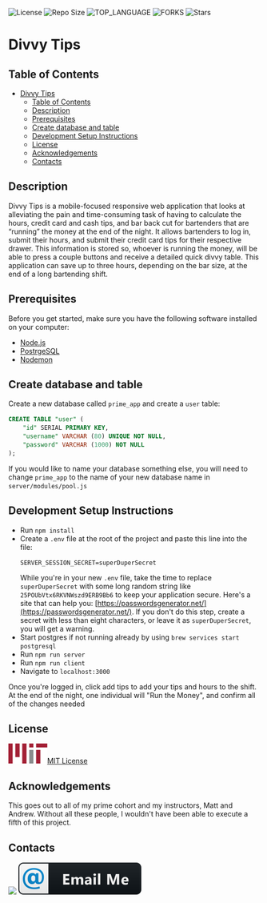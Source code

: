 ![License](https://img.shields.io/github/license/ElijahLawson/divvy-tips.svg?style=for-the-badge) ![Repo Size](https://img.shields.io/github/languages/code-size/ElijahLawson/divvy-tips.svg?style=for-the-badge) ![TOP_LANGUAGE](https://img.shields.io/github/languages/top/ElijahLawson/divvy-tips.svg?style=for-the-badge) ![FORKS](https://img.shields.io/github/forks/ElijahLawson/divvy-tips.svg?style=for-the-badge&social) ![Stars](https://img.shields.io/github/stars/ElijahLawson/divvy-tips.svg?style=for-the-badge)
    
# Divvy Tips

## Table of Contents

- [Divvy Tips](#divvy-tips)
  - [Table of Contents](#table-of-contents)
  - [Description](#description)
  - [Prerequisites](#prerequisites)
  - [Create database and table](#create-database-and-table)
  - [Development Setup Instructions](#development-setup-instructions)
  - [License](#license)
  - [Acknowledgements](#acknowledgements)
  - [Contacts](#contacts)

## Description

Divvy Tips is a mobile-focused responsive web application that looks at
alleviating the pain and time-consuming task of having to calculate the hours, credit card and cash tips, and bar back cut for bartenders that
are “running” the money at the end of the night. It allows bartenders to
log in, submit their hours, and submit their credit card tips for their
respective drawer. This information is stored so, whoever is running the
money, will be able to press a couple buttons and receive a detailed
quick divvy table. This application can save up to three hours,
depending on the bar size, at the end of a long bartending shift.

## Prerequisites

Before you get started, make sure you have the following software installed on your computer:

- [Node.js](https://nodejs.org/en/)
- [PostrgeSQL](https://www.postgresql.org/)
- [Nodemon](https://nodemon.io/)

## Create database and table

Create a new database called `prime_app` and create a `user` table:

```SQL
CREATE TABLE "user" (
    "id" SERIAL PRIMARY KEY,
    "username" VARCHAR (80) UNIQUE NOT NULL,
    "password" VARCHAR (1000) NOT NULL
);
```

If you would like to name your database something else, you will need to change `prime_app` to the name of your new database name in `server/modules/pool.js`

## Development Setup Instructions

- Run `npm install`
- Create a `.env` file at the root of the project and paste this line into the file:
  ```
  SERVER_SESSION_SECRET=superDuperSecret
  ```
  While you're in your new `.env` file, take the time to replace `superDuperSecret` with some long random string like `25POUbVtx6RKVNWszd9ERB9Bb6` to keep your application secure. Here's a site that can help you: [https://passwordsgenerator.net/](https://passwordsgenerator.net/). If you don't do this step, create a secret with less than eight characters, or leave it as `superDuperSecret`, you will get a warning.
- Start postgres if not running already by using `brew services start postgresql`
- Run `npm run server`
- Run `npm run client`
- Navigate to `localhost:3000`


Once you're logged in, click add tips to add your tips and hours to the shift. At the end of the night, one individual will "Run the Money", and confirm all of the changes needed


## License

<a href="https://choosealicense.com/licenses/mit/"><img src="https://raw.githubusercontent.com/johnturner4004/readme-generator/master/src/components/assets/images/mit.svg" height=40 />MIT License</a>

## Acknowledgements

This goes out to all of my prime cohort and my instructors, Matt and Andrew. Without all these people, I wouldn't have been able to execute a fifth of this project.

## Contacts

<a href="https://www.linkedin.com/in/https://www.linkedin.com/in/ElijahDLawson"><img src="https://img.shields.io/badge/LinkedIn-0077B5?style=for-the-badge&logo=linkedin&logoColor=white" /></a>  <a href="mailto:"><img src=https://raw.githubusercontent.com/johnturner4004/readme-generator/master/src/components/assets/images/email_me_button_icon_151852.svg /></a>



